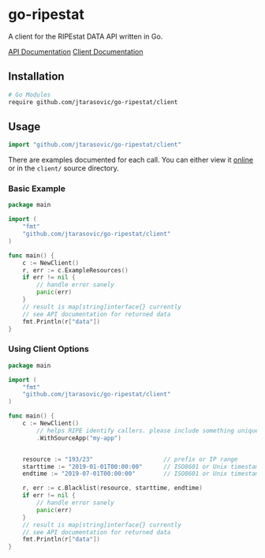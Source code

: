 # go-ripestat
A client for the RIPEstat DATA API written in Go.

[API Documentation](https://stat.ripe.net/docs/data_api)
[Client Documentation](https://godoc.org/github.com/JTarasovic/go-ripestat/client)


## Installation
```bash
# Go Modules
require github.com/jtarasovic/go-ripestat/client
```


## Usage

```go
import "github.com/jtarasovic/go-ripestat/client"
```

There are examples documented for each call. You can either view it [online](https://godoc.org/github.com/JTarasovic/go-ripestat/client) or in the `client/` source directory.



### Basic Example
```go
package main

import (
    "fmt"
    "github.com/jtarasovic/go-ripestat/client"
)

func main() {
	c := NewClient()
	r, err := c.ExampleResources()
	if err != nil {
        // handle error sanely
		panic(err)
	}
    // result is map[string]interface{} currently
    // see API documentation for returned data
    fmt.Println(r["data"])
}
```


### Using Client Options

```go
package main

import (
    "fmt"
    "github.com/jtarasovic/go-ripestat/client"
)

func main() {
	c := NewClient()
        // helps RIPE identify callers. please include something unique for you application
        .WithSourceApp("my-app")


	resource := "193/23"                    // prefix or IP range
	starttime := "2019-01-01T00:00:00"      // ISO8601 or Unix timestamp
	endtime := "2019-07-01T00:00:00"        // ISO8601 or Unix timestamp

	r, err := c.Blacklist(resource, starttime, endtime)
	if err != nil {
        // handle error sanely
		panic(err)
	}
    // result is map[string]interface{} currently
    // see API documentation for returned data
    fmt.Println(r["data"])
}
```
